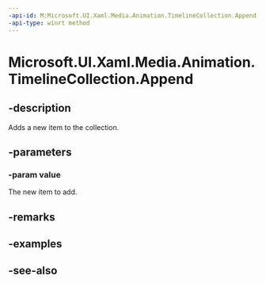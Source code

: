 ```yaml
---
-api-id: M:Microsoft.UI.Xaml.Media.Animation.TimelineCollection.Append(Microsoft.UI.Xaml.Media.Animation.Timeline)
-api-type: winrt method
---
```


<!-- Method syntax
public void Append(Windows.UI.Xaml.Media.Animation.Timeline value)
-->

# Microsoft.UI.Xaml.Media.Animation.TimelineCollection.Append

## -description
Adds a new item to the collection.

## -parameters
### -param value
The new item to add.

## -remarks

## -examples

## -see-also
